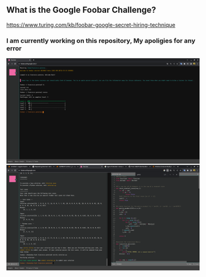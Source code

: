 ## What is the Google Foobar Challenge?
https://www.turing.com/kb/foobar-google-secret-hiring-technique

### I am currently working on this repository, My apoligies for any error

![alt text](https://github.com/FrancescoPaterna/Google_FooBar2023/blob/main/img/home.png)
![alt text](https://github.com/FrancescoPaterna/Google_FooBar2023/blob/main/img/play.png)

